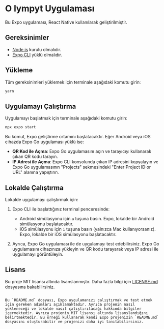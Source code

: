 # O lympyt Uygulaması

Bu Expo uygulaması, React Native kullanılarak geliştirilmiştir.

## Gereksinimler

- [Node.js](https://nodejs.org/) kurulu olmalıdır.
- [Expo CLI](https://docs.expo.dev/get-started/installation/) yüklü olmalıdır.

## Yükleme

Tüm gereksinimleri yüklemek için terminale aşağıdaki komutu girin:

```bash
yarn
```

## Uygulamayı Çalıştırma

Uygulamayı başlatmak için terminale aşağıdaki komutu girin:

```bash
npx expo start
```

Bu komut, Expo geliştirme ortamını başlatacaktır. Eğer Android veya iOS cihazda Expo Go uygulaması yüklü ise:

- **QR Kod ile Açma**: Expo Go uygulamasını açın ve tarayıcıyı kullanarak çıkan QR kodu tarayın.
- **IP Adresi ile Açma**: Expo CLI konsolunda çıkan IP adresini kopyalayın ve Expo Go uygulamasının "Projects" sekmesindeki "Enter Project ID or URL" alanına yapıştırın.

## Lokalde Çalıştırma

Lokalde uygulamayı çalıştırmak için:

1. Expo CLI ile başlattığınız terminal penceresinde:
   - Android simülasyonu için `a` tuşuna basın. Expo, lokalde bir Android simülasyonu başlatacaktır.
   - iOS simülasyonu için `i` tuşuna basın (yalnızca Mac kullanıyorsanız). Expo, lokalde bir iOS simülasyonu başlatacaktır.

2. Ayrıca, Expo Go uygulaması ile de uygulamayı test edebilirsiniz. Expo Go uygulamasını cihazınıza yükleyin ve QR kodu tarayarak veya IP adresi ile uygulamayı görüntüleyin.

## Lisans

Bu proje MIT lisansı altında lisanslanmıştır. Daha fazla bilgi için [LICENSE.md](LICENSE.md) dosyasına bakabilirsiniz.
```

Bu `README.md` dosyası, Expo uygulamanızı çalıştırmak ve test etmek için gereken adımları açıklamaktadır. Ayrıca projenin nasıl yükleneceği ve lokalde nasıl çalıştırılacağı hakkında bilgiler içermektedir. Ayrıca projenin MIT lisansı altında lisanslandığını belirtmektedir. Bu örneği kullanarak kendi Expo projenizin `README.md` dosyasını oluşturabilir ve projenizi daha iyi tanıtabilirsiniz.